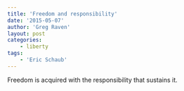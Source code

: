 ```yaml
---
title: 'Freedom and responsibility'
date: '2015-05-07'
author: 'Greg Raven'
layout: post
categories:
    - liberty
tags:
    - 'Eric Schaub'
---
```


Freedom is acquired with the responsibility that sustains it.